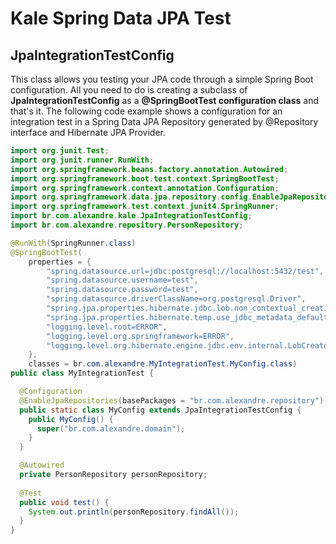 # Kale Spring Data JPA Test


## JpaIntegrationTestConfig

This class allows you testing your JPA code through a simple Spring Boot configuration. All you need to do is creating a subclass of **JpaIntegrationTestConfig** as a **@SpringBootTest configuration class** and that's it. The following code example shows a configuration for an integration test in a Spring Data JPA Repository generated by @Repository interface and Hibernate JPA Provider.

```java
import org.junit.Test;
import org.junit.runner.RunWith;
import org.springframework.beans.factory.annotation.Autowired;
import org.springframework.boot.test.context.SpringBootTest;
import org.springframework.context.annotation.Configuration;
import org.springframework.data.jpa.repository.config.EnableJpaRepositories;
import org.springframework.test.context.junit4.SpringRunner;
import br.com.alexandre.kale.JpaIntegrationTestConfig;
import br.com.alexandre.repository.PersonRepository;

@RunWith(SpringRunner.class)
@SpringBootTest(
    properties = {
        "spring.datasource.url=jdbc:postgresql://localhost:5432/test", 
        "spring.datasource.username=test",
        "spring.datasource.password=test", 
        "spring.datasource.driverClassName=org.postgresql.Driver",
        "spring.jpa.properties.hibernate.jdbc.lob.non_contextual_creation=true",
        "spring.jpa.properties.hibernate.temp.use_jdbc_metadata_defaults=false",
        "logging.level.root=ERROR",
        "logging.level.org.springframework=ERROR",
        "logging.level.org.hibernate.engine.jdbc.env.internal.LobCreatorBuilderImpl=ERROR"
    },
    classes = br.com.alexandre.MyIntegrationTest.MyConfig.class)
public class MyIntegrationTest {

  @Configuration
  @EnableJpaRepositories(basePackages = "br.com.alexandre.repository")
  public static class MyConfig extends JpaIntegrationTestConfig {
    public MyConfig() {
      super("br.com.alexandre.domain");
    }
  }

  @Autowired
  private PersonRepository personRepository;
  
  @Test
  public void test() {
    System.out.println(personRepository.findAll());
  }
}
```